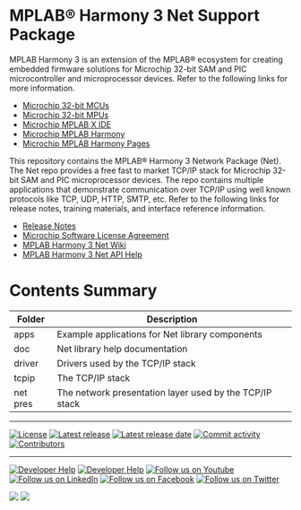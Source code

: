 # MPLAB® Harmony 3 Net Support Package

MPLAB Harmony 3 is an extension of the MPLAB® ecosystem for creating
embedded firmware solutions for Microchip 32-bit SAM and PIC microcontroller
and microprocessor devices.  Refer to the following links for more information.

 - [Microchip 32-bit MCUs](https://www.microchip.com/design-centers/32-bit)
 - [Microchip 32-bit MPUs](https://www.microchip.com/design-centers/32-bit-mpus)
 - [Microchip MPLAB X IDE](https://www.microchip.com/mplab/mplab-x-ide)
 - [Microchip MPLAB Harmony](https://www.microchip.com/mplab/mplab-harmony)
 - [Microchip MPLAB Harmony Pages](https://microchip-mplab-harmony.github.io/)

This repository contains the MPLAB® Harmony 3 Network Package (Net).  The
Net repo provides a free fast to market TCP/IP stack for Microchip 32-bit SAM and PIC microprocessor
devices. The repo contains multiple applications that demonstrate communication over TCP/IP
using well known protocols like TCP, UDP, HTTP, SMTP, etc.
Refer to the following links for release notes, training materials, and interface
reference information.

 - [Release Notes](./release_notes.md)
 - [Microchip Software License Agreement](Microchip_SLA001.md)
 - [MPLAB Harmony 3 Net Wiki](https://github.com/Microchip-MPLAB-Harmony/net/wiki)
 - [MPLAB Harmony 3 Net API Help](https://microchip-mplab-harmony.github.io/net)

# Contents Summary

| Folder     | Description                                               |
|------------|-----------------------------------------------------------|
| apps       | Example applications for Net library components           |
| doc        | Net library help documentation                            |
| driver     | Drivers used by the TCP/IP stack                          |
| tcpip      | The TCP/IP stack                                          |
| net pres   | The network presentation layer used by the TCP/IP stack   |

____

[![License](https://img.shields.io/badge/license-Harmony%20license-orange.svg)](https://github.com/Microchip-MPLAB-Harmony/net/blob/master/Microchip_SLA001.md)
[![Latest release](https://img.shields.io/github/release/Microchip-MPLAB-Harmony/net.svg)](https://github.com/Microchip-MPLAB-Harmony/net/releases/latest)
[![Latest release date](https://img.shields.io/github/release-date/Microchip-MPLAB-Harmony/net.svg)](https://github.com/Microchip-MPLAB-Harmony/net/releases/latest)
[![Commit activity](https://img.shields.io/github/commit-activity/y/Microchip-MPLAB-Harmony/net.svg)](https://github.com/Microchip-MPLAB-Harmony/net/graphs/commit-activity)
[![Contributors](https://img.shields.io/github/contributors-anon/Microchip-MPLAB-Harmony/net.svg)]()

____

[![Developer Help](https://img.shields.io/badge/Youtube-Developer%20Help-red.svg)](https://www.youtube.com/MicrochipDeveloperHelp)
[![Developer Help](https://img.shields.io/badge/XWiki-Developer%20Help-torquiose.svg)](https://developerhelp.microchip.com/xwiki/bin/view/software-tools/harmony/)
[![Follow us on Youtube](https://img.shields.io/badge/Youtube-Follow%20us%20on%20Youtube-red.svg)](https://www.youtube.com/user/MicrochipTechnology)
[![Follow us on LinkedIn](https://img.shields.io/badge/LinkedIn-Follow%20us%20on%20LinkedIn-blue.svg)](https://www.linkedin.com/company/microchip-technology)
[![Follow us on Facebook](https://img.shields.io/badge/Facebook-Follow%20us%20on%20Facebook-blue.svg)](https://www.facebook.com/microchiptechnology/)
[![Follow us on Twitter](https://img.shields.io/twitter/follow/MicrochipTech.svg?style=social)](https://twitter.com/MicrochipTech)

[![](https://img.shields.io/github/stars/Microchip-MPLAB-Harmony/net.svg?style=social)]()
[![](https://img.shields.io/github/watchers/Microchip-MPLAB-Harmony/net.svg?style=social)]()



